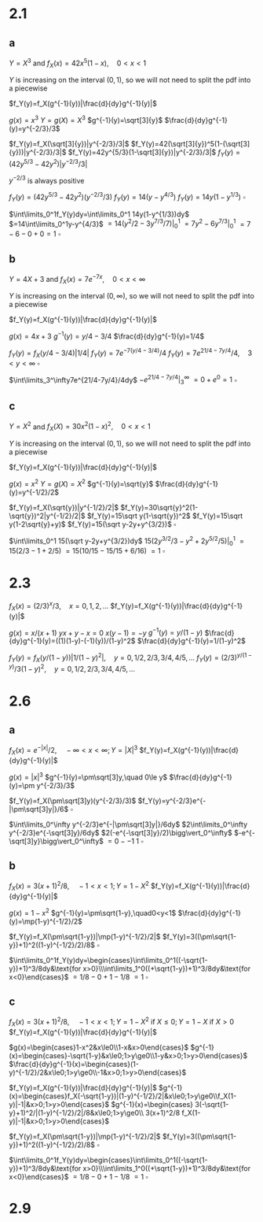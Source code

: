 # 2.1

## a

$Y=X^3$ and $f_X(x)=42x^5(1-x),\quad0<x<1$

$Y$ is increasing on the interval $(0,1)$, so we will not need to split the pdf into a piecewise

$f_Y(y)=f_X(g^{-1}(y))|\frac{d}{dy}g^{-1}(y)|$

$g(x)=x^3$
$Y=g(X)=X^3$
$g^{-1}(y)=\sqrt[3]{y}$
$\frac{d}{dy}g^{-1}(y)=y^{-2/3}/3$

$f_Y(y)=f_X(\sqrt[3]{y})|y^{-2/3}/3|$
$f_Y(y)=42(\sqrt[3]{y})^5(1-(\sqrt[3]{y}))|y^{-2/3}/3|$
$f_Y(y)=42y^{5/3}(1-\sqrt[3]{y})|y^{-2/3}/3|$
$f_Y(y)=(42y^{5/3}-42y^2)|y^{-2/3}/3|$

$y^{-2/3}$ is always positive

$f_Y(y)=(42y^{5/3}-42y^2)(y^{-2/3}/3)$
$f_Y(y)=14(y-y^{4/3})$
$f_Y(y)=14y(1-y^{1/3})$
$\square$

$\int\limits_0^1f_Y(y)dy=\int\limits_0^1 14y(1-y^{1/3})dy$
$=14\int\limits_0^1y-y^{4/3}$
$=14(y^2/2-3y^{7/3}/7)\bigg\vert_0^1$
$=7y^2-6y^{7/3}\bigg\vert_0^1$
$=7-6-0+0=1$
$\square$
## b

$Y=4X+3$ and $f_X(x)=7e^{-7x},\quad0<x<\infty$

$Y$ is increasing on the interval $(0,\infty)$, so we will not need to split the pdf into a piecewise

$f_Y(y)=f_X(g^{-1}(y))|\frac{d}{dy}g^{-1}(y)|$

$g(x)=4x+3$
$g^{-1}(y)=y/4-3/4$
$\frac{d}{dy}g^{-1}(y)=1/4$

$f_Y(y)=f_X(y/4-3/4)|1/4|$
$f_Y(y)=7e^{-7(y/4-3/4)}/4$
$f_Y(y)=7e^{21/4-7y/4}/4,\quad3<y<\infty$
$\square$

$\int\limits_3^\infty7e^{21/4-7y/4}/4dy$
$-e^{21/4-7y/4}\bigg\vert_3^\infty$
$=0+e^0=1$
$\square$

## c

$Y=X^2$ and $f_X(X)=30x^2(1-x)^2,\quad 0<x<1$

$Y$ is increasing on the interval $(0,1)$, so we will not need to split the pdf into a piecewise

$f_Y(y)=f_X(g^{-1}(y))|\frac{d}{dy}g^{-1}(y)|$

$g(x)=x^2$
$Y=g(X)=X^2$
$g^{-1}(y)=\sqrt{y}$
$\frac{d}{dy}g^{-1}(y)=y^{-1/2}/2$

$f_Y(y)=f_X(\sqrt{y})|y^{-1/2}/2|$
$f_Y(y)=30\sqrt{y}^2(1-\sqrt{y})^2|y^{-1/2}/2|$
$f_Y(y)=15\sqrt y(1-\sqrt{y})^2$
$f_Y(y)=15\sqrt y(1-2\sqrt{y}+y)$
$f_Y(y)=15(\sqrt y-2y+y^{3/2})$
$\square$

$\int\limits_0^1 15(\sqrt y-2y+y^{3/2})dy$
$15(2y^{3/2}/3-y^2+2y^{5/2}/5)\bigg\vert_0^1$
$=15(2/3-1+2/5)$
$=15(10/15-15/15+6/16)$
$=1$
$\square$

# 2.3

$f_X(x)=(2/3)^x/3,\quad x=0,1,2,...$
$f_Y(y)=f_X(g^{-1}(y))|\frac{d}{dy}g^{-1}(y)|$

$g(x)=x/(x+1)$
$yx+y-x=0$
$x(y-1)=-y$
$g^{-1}(y)=y/(1-y)$
$\frac{d}{dy}g^{-1}(y)=((1)(1-y)-(-1)(y))/(1-y)^2$
$\frac{d}{dy}g^{-1}(y)=1/(1-y)^2$

$f_Y(y)=f_X(y/(1-y))|1/(1-y)^2|,\quad y=0,1/2,2/3,3/4,4/5,...$
$f_Y(y)=(2/3)^{y/(1-y)}/3(1-y)^2,\quad y=0,1/2,2/3,3/4,4/5,...$

# 2.6

## a

$f_X(x)=e^{-|x|}/2,\quad -\infty<x<\infty;Y=|X|^3$
$f_Y(y)=f_X(g^{-1}(y))|\frac{d}{dy}g^{-1}(y)|$

$g(x)=|x|^3$
$g^{-1}(y)=\pm\sqrt[3]y,\quad 0\le y$
$\frac{d}{dy}g^{-1}(y)=\pm y^{-2/3}/3$

$f_Y(y)=f_X(\pm\sqrt[3]y)(y^{-2/3}/3)$
$f_Y(y)=y^{-2/3}e^{-|\pm\sqrt[3]y|}/6$
$\square$

$\int\limits_0^\infty y^{-2/3}e^{-|\pm\sqrt[3]y|}/6dy$
$2\int\limits_0^\infty y^{-2/3}e^{-\sqrt[3]y}/6dy$
$2(-e^{-\sqrt[3]y}/2)\bigg\vert_0^\infty$
$-e^{-\sqrt[3]y}\bigg\vert_0^\infty$
$=0--1$
$1$
$\square$

## b

$f_X(x)=3(x+1)^2/8,\quad-1<x<1;Y=1-X^2$
$f_Y(y)=f_X(g^{-1}(y))|\frac{d}{dy}g^{-1}(y)|$

$g(x)=1-x^2$
$g^{-1}(y)=\pm\sqrt{1-y},\quad0<y<1$
$\frac{d}{dy}g^{-1}(y)=\mp(1-y)^{-1/2}/2$

$f_Y(y)=f_X(\pm\sqrt{1-y})|\mp(1-y)^{-1/2}/2|$
$f_Y(y)=3((\pm\sqrt{1-y})+1)^2((1-y)^{-1/2}/2)/8$
$\square$

$\int\limits_0^1f_Y(y)dy=\begin{cases}\int\limits_0^1((-\sqrt{1-y})+1)^3/8dy&\text{for x>0}\\\int\limits_1^0((+\sqrt{1-y})+1)^3/8dy&\text{for x<0}\end{cases}$
$=1/8-0+1-1/8$
$=1$
$\square$

## c

$f_X(x)=3(x+1)^2/8,\quad-1<x<1;Y=1-X^2\text{ if }X\le0; Y=1-X\text{ if }X>0$
$f_Y(y)=f_X(g^{-1}(y))|\frac{d}{dy}g^{-1}(y)|$

$g(x)=\begin{cases}1-x^2&x\le0\\1-x&x>0\end{cases}$
$g^{-1}(x)=\begin{cases}-\sqrt{1-y}&x\le0;1>y\ge0\\1-y&x>0;1>y>0\end{cases}$
$\frac{d}{dy}g^{-1}(x)=\begin{cases}(1-y)^{-1/2}/2&x\le0;1>y\ge0\\-1&x>0;1>y>0\end{cases}$

$f_Y(y)=f_X(g^{-1}(y))|\frac{d}{dy}g^{-1}(y)|$
$g^{-1}(x)=\begin{cases}f_X(-\sqrt{1-y})|(1-y)^{-1/2}/2|&x\le0;1>y\ge0\\f_X(1-y)|-1|&x>0;1>y>0\end{cases}$
$g^{-1}(x)=\begin{cases}  3(-\sqrt{1-y}+1)^2/|(1-y)^{-1/2}/2|/8&x\le0;1>y\ge0\\  3(x+1)^2/8   f_X(1-y)|-1|&x>0;1>y>0\end{cases}$

$f_Y(y)=f_X(\pm\sqrt{1-y})|\mp(1-y)^{-1/2}/2|$
$f_Y(y)=3((\pm\sqrt{1-y})+1)^2((1-y)^{-1/2}/2)/8$
$\square$

$\int\limits_0^1f_Y(y)dy=\begin{cases}\int\limits_0^1((-\sqrt{1-y})+1)^3/8dy&\text{for x>0}\\\int\limits_1^0((+\sqrt{1-y})+1)^3/8dy&\text{for x<0}\end{cases}$
$=1/8-0+1-1/8$
$=1$
$\square$

# 2.9
